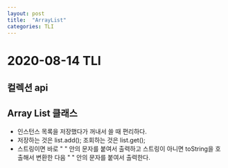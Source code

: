 ```yaml
---
layout: post
title:  "ArrayList"
categories: TLI
---
```


# 2020-08-14 TLI

## 컬렉션 api

## Array List 클래스
- 인스턴스 목록을 저장했다가 꺼내서 쓸 때 편리하다.
- 저장하는 것은 list.add(); 조회하는 것은 list.get();
- 스트링이면 바로 " " 안의 문자를 붙여서 출력하고 스트링이 아니면 toString을 호출해서 변환한 다음 " " 안의 문자를 붙여서 출력한다.
